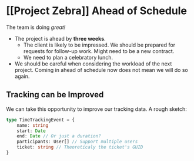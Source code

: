 # [[Project Zebra]] Ahead of Schedule
The team is doing _great!_
* The project is ahead by **three weeks**.
	* The client is likely to be impressed. We should be prepared for requests for follow-up work. Might need to be a new contract.
	* We need to plan a celebratory lunch.
* We should be careful when considering the workload of the next project. Coming in ahead of schedule now does not mean we will do so again.

## Tracking can be Improved
We can take this opportunity to improve our tracking data. A rough sketch:

```typescript
type TimeTrackingEvent = {
	name: string
	start: Date
	end: Date // Or just a duration?
	participants: User[] // Support multiple users
	ticket: string // Theoreticaly the ticket's GUID
}
```